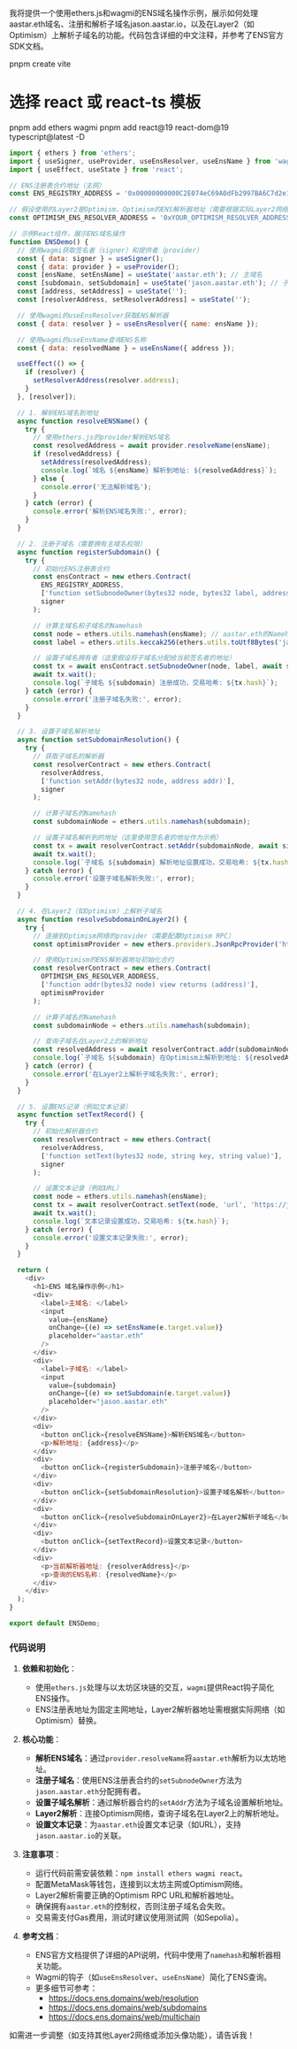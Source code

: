 我将提供一个使用ethers.js和wagmi的ENS域名操作示例，展示如何处理aastar.eth域名、注册和解析子域名jason.aastar.io，以及在Layer2（如Optimism）上解析子域名的功能。代码包含详细的中文注释，并参考了ENS官方SDK文档。

pnpm create vite
# 选择 react 或 react-ts 模板

pnpm add ethers wagmi
pnpm add react@19 react-dom@19 typescript@latest -D

```javascript
import { ethers } from 'ethers';
import { useSigner, useProvider, useEnsResolver, useEnsName } from 'wagmi';
import { useEffect, useState } from 'react';

// ENS注册表合约地址（主网）
const ENS_REGISTRY_ADDRESS = '0x00000000000C2E074eC69A0dFb2997BA6C7d2e1e';

// 假设使用的Layer2是Optimism，Optimism的ENS解析器地址（需要根据实际Layer2网络替换）
const OPTIMISM_ENS_RESOLVER_ADDRESS = '0xYOUR_OPTIMISM_RESOLVER_ADDRESS';

// 示例React组件，展示ENS域名操作
function ENSDemo() {
  // 使用wagmi获取签名者（signer）和提供者（provider）
  const { data: signer } = useSigner();
  const { data: provider } = useProvider();
  const [ensName, setEnsName] = useState('aastar.eth'); // 主域名
  const [subdomain, setSubdomain] = useState('jason.aastar.eth'); // 子域名
  const [address, setAddress] = useState('');
  const [resolverAddress, setResolverAddress] = useState('');

  // 使用wagmi的useEnsResolver获取ENS解析器
  const { data: resolver } = useEnsResolver({ name: ensName });

  // 使用wagmi的useEnsName查询ENS名称
  const { data: resolvedName } = useEnsName({ address });

  useEffect(() => {
    if (resolver) {
      setResolverAddress(resolver.address);
    }
  }, [resolver]);

  // 1. 解析ENS域名到地址
  async function resolveENSName() {
    try {
      // 使用ethers.js的provider解析ENS域名
      const resolvedAddress = await provider.resolveName(ensName);
      if (resolvedAddress) {
        setAddress(resolvedAddress);
        console.log(`域名 ${ensName} 解析到地址: ${resolvedAddress}`);
      } else {
        console.error('无法解析域名');
      }
    } catch (error) {
      console.error('解析ENS域名失败:', error);
    }
  }

  // 2. 注册子域名（需要拥有主域名权限）
  async function registerSubdomain() {
    try {
      // 初始化ENS注册表合约
      const ensContract = new ethers.Contract(
        ENS_REGISTRY_ADDRESS,
        ['function setSubnodeOwner(bytes32 node, bytes32 label, address owner)'],
        signer
      );

      // 计算主域名和子域名的Namehash
      const node = ethers.utils.namehash(ensName); // aastar.eth的Namehash
      const label = ethers.utils.keccak256(ethers.utils.toUtf8Bytes('jason')); // 子域名标签

      // 设置子域名拥有者（这里假设将子域名分配给当前签名者的地址）
      const tx = await ensContract.setSubnodeOwner(node, label, await signer.getAddress());
      await tx.wait();
      console.log(`子域名 ${subdomain} 注册成功，交易哈希: ${tx.hash}`);
    } catch (error) {
      console.error('注册子域名失败:', error);
    }
  }

  // 3. 设置子域名解析地址
  async function setSubdomainResolution() {
    try {
      // 获取子域名的解析器
      const resolverContract = new ethers.Contract(
        resolverAddress,
        ['function setAddr(bytes32 node, address addr)'],
        signer
      );

      // 计算子域名的Namehash
      const subdomainNode = ethers.utils.namehash(subdomain);

      // 设置子域名解析到的地址（这里使用签名者的地址作为示例）
      const tx = await resolverContract.setAddr(subdomainNode, await signer.getAddress());
      await tx.wait();
      console.log(`子域名 ${subdomain} 解析地址设置成功，交易哈希: ${tx.hash}`);
    } catch (error) {
      console.error('设置子域名解析失败:', error);
    }
  }

  // 4. 在Layer2（如Optimism）上解析子域名
  async function resolveSubdomainOnLayer2() {
    try {
      // 连接到Optimism网络的provider（需要配置Optimism RPC）
      const optimismProvider = new ethers.providers.JsonRpcProvider('https://mainnet.optimism.io');

      // 使用Optimism的ENS解析器地址初始化合约
      const resolverContract = new ethers.Contract(
        OPTIMISM_ENS_RESOLVER_ADDRESS,
        ['function addr(bytes32 node) view returns (address)'],
        optimismProvider
      );

      // 计算子域名的Namehash
      const subdomainNode = ethers.utils.namehash(subdomain);

      // 查询子域名在Layer2上的解析地址
      const resolvedAddress = await resolverContract.addr(subdomainNode);
      console.log(`子域名 ${subdomain} 在Optimism上解析到地址: ${resolvedAddress}`);
    } catch (error) {
      console.error('在Layer2上解析子域名失败:', error);
    }
  }

  // 5. 设置ENS记录（例如文本记录）
  async function setTextRecord() {
    try {
      // 初始化解析器合约
      const resolverContract = new ethers.Contract(
        resolverAddress,
        ['function setText(bytes32 node, string key, string value)'],
        signer
      );

      // 设置文本记录（例如URL）
      const node = ethers.utils.namehash(ensName);
      const tx = await resolverContract.setText(node, 'url', 'https://jason.aastar.io');
      await tx.wait();
      console.log(`文本记录设置成功，交易哈希: ${tx.hash}`);
    } catch (error) {
      console.error('设置文本记录失败:', error);
    }
  }

  return (
    <div>
      <h1>ENS 域名操作示例</h1>
      <div>
        <label>主域名: </label>
        <input
          value={ensName}
          onChange={(e) => setEnsName(e.target.value)}
          placeholder="aastar.eth"
        />
      </div>
      <div>
        <label>子域名: </label>
        <input
          value={subdomain}
          onChange={(e) => setSubdomain(e.target.value)}
          placeholder="jason.aastar.eth"
        />
      </div>
      <div>
        <button onClick={resolveENSName}>解析ENS域名</button>
        <p>解析地址: {address}</p>
      </div>
      <div>
        <button onClick={registerSubdomain}>注册子域名</button>
      </div>
      <div>
        <button onClick={setSubdomainResolution}>设置子域名解析</button>
      </div>
      <div>
        <button onClick={resolveSubdomainOnLayer2}>在Layer2解析子域名</button>
      </div>
      <div>
        <button onClick={setTextRecord}>设置文本记录</button>
      </div>
      <div>
        <p>当前解析器地址: {resolverAddress}</p>
        <p>查询的ENS名称: {resolvedName}</p>
      </div>
    </div>
  );
}

export default ENSDemo;
```

### 代码说明
1. **依赖和初始化**：
   - 使用`ethers.js`处理与以太坊区块链的交互，`wagmi`提供React钩子简化ENS操作。
   - ENS注册表地址为固定主网地址，Layer2解析器地址需根据实际网络（如Optimism）替换。

2. **核心功能**：
   - **解析ENS域名**：通过`provider.resolveName`将`aastar.eth`解析为以太坊地址。
   - **注册子域名**：使用ENS注册表合约的`setSubnodeOwner`方法为`jason.aastar.eth`分配拥有者。
   - **设置子域名解析**：通过解析器合约的`setAddr`方法为子域名设置解析地址。
   - **Layer2解析**：连接Optimism网络，查询子域名在Layer2上的解析地址。
   - **设置文本记录**：为`aastar.eth`设置文本记录（如URL），支持`jason.aastar.io`的关联。

3. **注意事项**：
   - 运行代码前需安装依赖：`npm install ethers wagmi react`。
   - 配置MetaMask等钱包，连接到以太坊主网或Optimism网络。
   - Layer2解析需要正确的Optimism RPC URL和解析器地址。
   - 确保拥有`aastar.eth`的控制权，否则注册子域名会失败。
   - 交易需支付Gas费用，测试时建议使用测试网（如Sepolia）。

4. **参考文档**：
   - ENS官方文档提供了详细的API说明，代码中使用了`namehash`和解析器相关功能。
   - Wagmi的钩子（如`useEnsResolver`、`useEnsName`）简化了ENS查询。
   - 更多细节可参考：
     - https://docs.ens.domains/web/resolution
     - https://docs.ens.domains/web/subdomains
     - https://docs.ens.domains/web/multichain

如需进一步调整（如支持其他Layer2网络或添加头像功能），请告诉我！